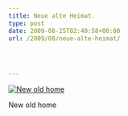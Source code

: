 ```yaml
---
title: Neue alte Heimat.
type: post
date: 2009-08-25T02:40:58+00:00
url: /2009/08/neue-alte-heimat/




---
```

<div class="flickr">
  <a href="http://www.flickr.com/photos/schreibblogade/3856571378/" title="New old home"><img src="//farm4.static.flickr.com/3548/3856571378_55a283695a.jpg" alt="New old home" /></a></p>

  <p>
    New old home
  </p>
</div>
